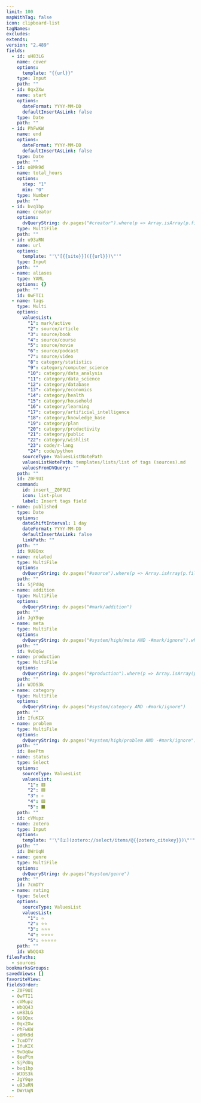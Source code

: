 ```yaml
---
limit: 100
mapWithTag: false
icon: clipboard-list
tagNames: 
excludes: 
extends: 
version: "2.489"
fields:
  - id: uH83LG
    name: cover
    options:
      template: "{{url}}"
    type: Input
    path: ""
  - id: 0qx2Xw
    name: start
    options:
      dateFormat: YYYY-MM-DD
      defaultInsertAsLink: false
    type: Date
    path: ""
  - id: PhFwKW
    name: end
    options:
      dateFormat: YYYY-MM-DD
      defaultInsertAsLink: false
    type: Date
    path: ""
  - id: o8Mk9d
    name: total_hours
    options:
      step: "1"
      min: "0"
    type: Number
    path: ""
  - id: bvq1bp
    name: creator
    options:
      dvQueryString: dv.pages("#creator").where(p => Array.isArray(p.file.frontmatter.category) && current.file.frontmatter.category.some(v => p.file.frontmatter.category.includes(v)))
    type: MultiFile
    path: ""
  - id: u93aRN
    name: url
    options:
      template: "'\"[{{site}}]({{url}})\"'"
    type: Input
    path: ""
  - name: aliases
    type: YAML
    options: {}
    path: ""
    id: 0wFTI1
  - name: tags
    type: Multi
    options:
      valuesList:
        "1": mark/active
        "2": source/article
        "3": source/book
        "4": source/course
        "5": source/movie
        "6": source/podcast
        "7": source/video
        "8": category/statistics
        "9": category/computer_science
        "10": category/data_analysis
        "11": category/data_science
        "12": category/database
        "13": category/economics
        "14": category/health
        "15": category/household
        "16": category/learning
        "17": category/artificial_intelligence
        "18": category/knowledge_base
        "19": category/plan
        "20": category/productivity
        "21": category/public
        "22": category/wishlist
        "23": code/r-lang
        "24": code/python
      sourceType: ValuesListNotePath
      valuesListNotePath: templates/lists/list of tags (sources).md
      valuesFromDVQuery: ""
    path: ""
    id: Z0F9UI
    command:
      id: insert__Z0F9UI
      icon: list-plus
      label: Insert tags field
  - name: published
    type: Date
    options:
      dateShiftInterval: 1 day
      dateFormat: YYYY-MM-DD
      defaultInsertAsLink: false
      linkPath: ""
    path: ""
    id: 9U8Qnx
  - name: related
    type: MultiFile
    options:
      dvQueryString: dv.pages("#source").where(p => Array.isArray(p.file.frontmatter.category) && current.file.frontmatter.category.some(v => p.file.frontmatter.category.includes(v)))
    path: ""
    id: SjPdUq
  - name: addition
    type: MultiFile
    options:
      dvQueryString: dv.pages("#mark/addition")
    path: ""
    id: JgY9qe
  - name: meta
    type: MultiFile
    options:
      dvQueryString: dv.pages("#system/high/meta AND -#mark/ignore").where(p => Array.isArray(p.file.frontmatter.category) && current.file.frontmatter.category.some(v => p.file.frontmatter.category.includes(v)))
    path: ""
    id: 9vDqGw
  - name: production
    type: MultiFile
    options:
      dvQueryString: dv.pages("#production").where(p => Array.isArray(p.file.frontmatter.category) && current.file.frontmatter.category.some(v => p.file.frontmatter.category.includes(v)))
    path: ""
    id: WJDS3k
  - name: category
    type: MultiFile
    options:
      dvQueryString: dv.pages("#system/category AND -#mark/ignore")
    path: ""
    id: IfuKIX
  - name: problem
    type: MultiFile
    options:
      dvQueryString: dv.pages("#system/high/problem AND -#mark/ignore").where(p => Array.isArray(p.file.frontmatter.meta) && current.file.frontmatter.meta.some(v => p.file.frontmatter.meta.includes(v)))
    path: ""
    id: 8eePtm
  - name: status
    type: Select
    options:
      sourceType: ValuesList
      valuesList:
        "1": 🟥
        "2": 🟦
        "3": ⚛
        "4": 🟩
        "5": ⬛
    path: ""
    id: cVMupz
  - name: zotero
    type: Input
    options:
      template: "'\"[🇿](zotero://select/items/@{{zotero_citekey}})\"'"
    path: ""
    id: DWrUqN
  - name: genre
    type: MultiFile
    options:
      dvQueryString: dv.pages("#system/genre")
    path: ""
    id: 7cmDTY
  - name: rating
    type: Select
    options:
      sourceType: ValuesList
      valuesList:
        "1": ⭐
        "2": ⭐⭐
        "3": ⭐⭐⭐
        "4": ⭐⭐⭐⭐
        "5": ⭐⭐⭐⭐⭐
    path: ""
    id: WbQQ43
filesPaths:
  - sources
bookmarksGroups: 
savedViews: []
favoriteView: 
fieldsOrder:
  - Z0F9UI
  - 0wFTI1
  - cVMupz
  - WbQQ43
  - uH83LG
  - 9U8Qnx
  - 0qx2Xw
  - PhFwKW
  - o8Mk9d
  - 7cmDTY
  - IfuKIX
  - 9vDqGw
  - 8eePtm
  - SjPdUq
  - bvq1bp
  - WJDS3k
  - JgY9qe
  - u93aRN
  - DWrUqN
---
```

